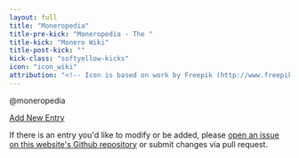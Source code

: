 ```yaml
---
layout: full
title: "Moneropedia"
title-pre-kick: "Moneropedia - The "
title-kick: "Monero Wiki"
title-post-kick: ""
kick-class: "softyellow-kicks"
icon: "icon_wiki"
attribution: "<!-- Icon is based on work by Freepik (http://www.freepik.com) and is licensed under Creative Commons BY 3.0 -->"
---
```



<div class="row">

@moneropedia

</div>

<p><a href="https://github.com/monero-project/monero-site/new/master/knowledge-base/moneropedia" class="btn-link btn-auto btn-primary">Add New Entry</a></p>

If there is an entry you'd like to modify or be added, please [open an issue on this website's Github repository](https://github.com/monero-project/monero-site/issues) or submit changes via pull request.